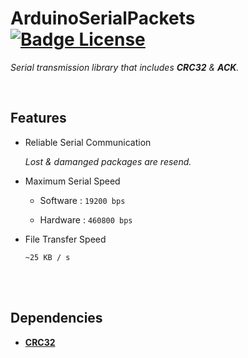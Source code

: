 
# ArduinoSerialPackets   [![Badge License]][License]

*Serial transmission library that includes **CRC32** & **ACK**.*

<br>

## Features

-   Reliable Serial Communication

    *Lost & damanged packages are resend.*

-   Maximum Serial Speed
    
    - Software : `19200 bps`
    
    - Hardware : `460800 bps`

-   File Transfer Speed

    `~25 KB / s`

<br>
<br>

## Dependencies

- **[CRC32]**

<br>


<!----------------------------------------------------------------------------->

[Badge License]: https://img.shields.io/badge/License-Unknown-darkgray.svg?style=for-the-badge

[CRC32]: https://github.com/bakercp/CRC32

[License]: #
